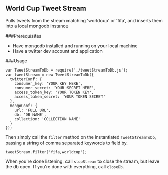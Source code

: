 ## World Cup Tweet Stream
Pulls tweets from the stream matching 'worldcup' or 'fifa', and inserts them into
a local mongodb instance


###Prerequisites
* Have mongodb installed and running on your local machine
* Have a twitter dev account and application

###Usage

```
var TweetStreamToDb = require('./tweetStreamToDb.js');
var tweetStream = new TweetStreamToDb({
  twitterConf: {
    consumer_key: 'YOUR KEY HERE',
    consumer_secret: 'YOUR SECRET HERE',
    access_token_key: 'YOUR TOKEN KEY',
    access_token_secret: 'YOUR TOKEN SECRET' 
  },
  mongoConf: {
    url: 'FULL URL',
    db: 'DB NAME',
    collection: 'COLLECTION NAME'
  }
});
```

Then simply call the `filter` method on the instantiated `TweetStreamToDb`,
passing a string of comma separated keywords to field by.

```
tweetStream.filter('fifa,worldcup');
```

When you're done listening, call `stopStream` to close the stream,
but leave the db open. If you're done with everything, call
`closeDb`.

